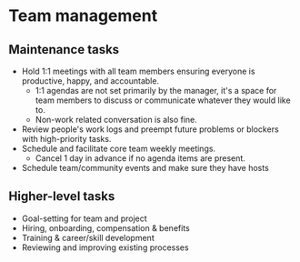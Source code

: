 # Team management

## Maintenance tasks
- Hold 1:1 meetings with all team members ensuring everyone is productive, happy, and accountable.
  - 1:1 agendas are not set primarily by the manager, it's a space for team members to discuss or communicate whatever they would like to.
  - Non-work related conversation is also fine.
- Review people's work logs and preempt future problems or blockers with high-priority tasks.
- Schedule and facilitate core team weekly meetings.
  - Cancel 1 day in advance if no agenda items are present.
- Schedule team/community events and make sure they have hosts

## Higher-level tasks
- Goal-setting for team and project
- Hiring, onboarding, compensation & benefits
- Training & career/skill development
- Reviewing and improving existing processes
